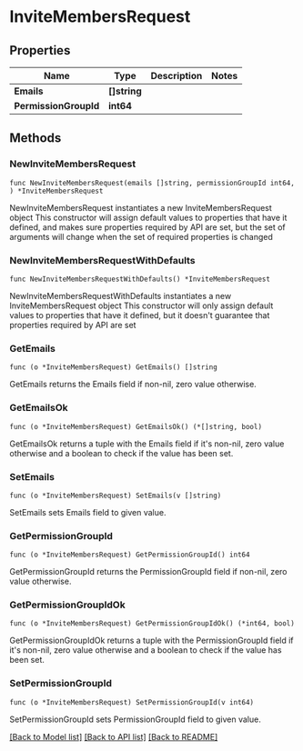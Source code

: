 # InviteMembersRequest

## Properties

Name | Type | Description | Notes
------------ | ------------- | ------------- | -------------
**Emails** | **[]string** |  | 
**PermissionGroupId** | **int64** |  | 

## Methods

### NewInviteMembersRequest

`func NewInviteMembersRequest(emails []string, permissionGroupId int64, ) *InviteMembersRequest`

NewInviteMembersRequest instantiates a new InviteMembersRequest object
This constructor will assign default values to properties that have it defined,
and makes sure properties required by API are set, but the set of arguments
will change when the set of required properties is changed

### NewInviteMembersRequestWithDefaults

`func NewInviteMembersRequestWithDefaults() *InviteMembersRequest`

NewInviteMembersRequestWithDefaults instantiates a new InviteMembersRequest object
This constructor will only assign default values to properties that have it defined,
but it doesn't guarantee that properties required by API are set

### GetEmails

`func (o *InviteMembersRequest) GetEmails() []string`

GetEmails returns the Emails field if non-nil, zero value otherwise.

### GetEmailsOk

`func (o *InviteMembersRequest) GetEmailsOk() (*[]string, bool)`

GetEmailsOk returns a tuple with the Emails field if it's non-nil, zero value otherwise
and a boolean to check if the value has been set.

### SetEmails

`func (o *InviteMembersRequest) SetEmails(v []string)`

SetEmails sets Emails field to given value.


### GetPermissionGroupId

`func (o *InviteMembersRequest) GetPermissionGroupId() int64`

GetPermissionGroupId returns the PermissionGroupId field if non-nil, zero value otherwise.

### GetPermissionGroupIdOk

`func (o *InviteMembersRequest) GetPermissionGroupIdOk() (*int64, bool)`

GetPermissionGroupIdOk returns a tuple with the PermissionGroupId field if it's non-nil, zero value otherwise
and a boolean to check if the value has been set.

### SetPermissionGroupId

`func (o *InviteMembersRequest) SetPermissionGroupId(v int64)`

SetPermissionGroupId sets PermissionGroupId field to given value.



[[Back to Model list]](../README.md#documentation-for-models) [[Back to API list]](../README.md#documentation-for-api-endpoints) [[Back to README]](../README.md)


